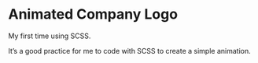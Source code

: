 # Animated Company Logo

<p>My first time using SCSS.</p>
<p>It’s a good practice for me to code with SCSS to create a simple animation.</p>
